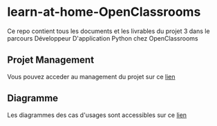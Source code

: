 # learn-at-home-OpenClassrooms
Ce repo contient tous les documents et les livrables du projet 3 dans le parcours Développeur D'application Python chez OpenClassrooms

## Projet Management
Vous pouvez acceder au management du projet sur ce [lien](https://trello.com/b/nYk4Ue02/learn-at-home-openclassrooms)

## Diagramme
Les diagrammes des cas d'usages sont accessibles sur ce [lien](https://app.diagrams.net/#G164y8MTQjUv_o9GQt5l6V0uJScCfxTP5G)



